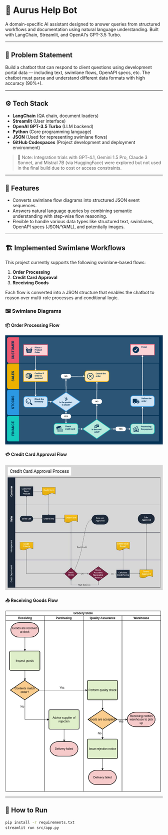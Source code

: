 # 🧠 Aurus Help Bot

A domain-specific AI assistant designed to answer queries from structured workflows and documentation using natural language understanding. Built with LangChain, Streamlit, and OpenAI's GPT-3.5 Turbo.

---

## 📌 Problem Statement

Build a chatbot that can respond to client questions using development portal data — including text, swimlane flows, OpenAPI specs, etc. The chatbot must parse and understand different data formats with high accuracy (90%+).

---

## ⚙️ Tech Stack

- **LangChain** (QA chain, document loaders)
- **Streamlit** (User interface)
- **OpenAI GPT-3.5 Turbo** (LLM backend)
- **Python** (Core programming language)
- **JSON** (Used for representing swimlane flows)
- **GitHub Codespaces** (Project development and deployment environment)

> 🧪 Note: Integration trials with GPT-4.1, Gemini 1.5 Pro, Claude 3 Sonnet, and Mistral 7B (via HuggingFace) were explored but not used in the final build due to cost or access constraints.

---

## 🧪 Features

- Converts swimlane flow diagrams into structured JSON event sequences.
- Answers natural language queries by combining semantic understanding with step-wise flow reasoning.
- Flexible to handle various data types like structured text, swimlanes, OpenAPI specs (JSON/YAML), and potentially images.

---

## 🏗️ Implemented Swimlane Workflows

This project currently supports the following swimlane-based flows:

1. **Order Processing**
2. **Credit Card Approval**
3. **Receiving Goods**

Each flow is converted into a JSON structure that enables the chatbot to reason over multi-role processes and conditional logic.

### 🖼️ Swimlane Diagrams

#### 📦 Order Processing Flow
![Order Processing](https://github.com/kimaya185/aurus-ai-chatbot-swimlane/blob/main/ORDER_PROCESSING.png?raw=true)

#### 💳 Credit Card Approval Flow
![Credit Card Approval](https://github.com/kimaya185/aurus-ai-chatbot-swimlane/blob/main/CREDITCARD_APPROVAL.jpg?raw=true)

#### 📥 Receiving Goods Flow
![Receiving Goods](https://github.com/kimaya185/aurus-ai-chatbot-swimlane/blob/main/RECEIVING_GOODS.png?raw=true)

---

## 🚀 How to Run

```bash
pip install -r requirements.txt
streamlit run src/app.py
